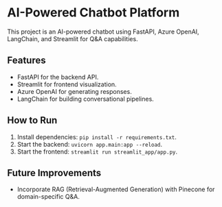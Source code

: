 # AI-Powered Chatbot Platform

This project is an AI-powered chatbot using FastAPI, Azure OpenAI, LangChain, and Streamlit for Q&A capabilities.

## Features
- FastAPI for the backend API.
- Streamlit for frontend visualization.
- Azure OpenAI for generating responses.
- LangChain for building conversational pipelines.

## How to Run
1. Install dependencies: `pip install -r requirements.txt`.
2. Start the backend: `uvicorn app.main:app --reload`.
3. Start the frontend: `streamlit run streamlit_app/app.py`.

## Future Improvements
- Incorporate RAG (Retrieval-Augmented Generation) with Pinecone for domain-specific Q&A.
